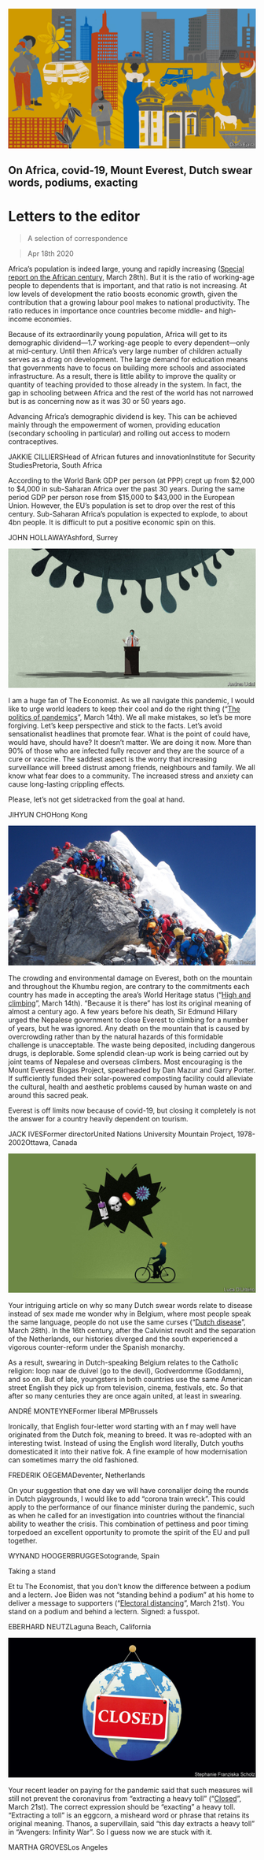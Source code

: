 ![](./images/20200418_OPD010_0.jpg)

## On Africa, covid-19, Mount Everest, Dutch swear words, podiums, exacting

# Letters to the editor

> A selection of correspondence

> Apr 18th 2020

Africa’s population is indeed large, young and rapidly increasing ([Special report on the African century](https://www.economist.com//special-report/2020/03/26/africa-is-changing-so-rapidly-it-is-becoming-hard-to-ignore), March 28th). But it is the ratio of working-age people to dependents that is important, and that ratio is not increasing. At low levels of development the ratio boosts economic growth, given the contribution that a growing labour pool makes to national productivity. The ratio reduces in importance once countries become middle- and high-income economies.

Because of its extraordinarily young population, Africa will get to its demographic dividend—1.7 working-age people to every dependent—only at mid-century. Until then Africa’s very large number of children actually serves as a drag on development. The large demand for education means that governments have to focus on building more schools and associated infrastructure. As a result, there is little ability to improve the quality or quantity of teaching provided to those already in the system. In fact, the gap in schooling between Africa and the rest of the world has not narrowed but is as concerning now as it was 30 or 50 years ago.

Advancing Africa’s demographic dividend is key. This can be achieved mainly through the empowerment of women, providing education (secondary schooling in particular) and rolling out access to modern contraceptives.

JAKKIE CILLIERSHead of African futures and innovationInstitute for Security StudiesPretoria, South Africa

According to the World Bank GDP per person (at PPP) crept up from $2,000 to $4,000 in sub-Saharan Africa over the past 30 years. During the same period GDP per person rose from $15,000 to $43,000 in the European Union. However, the EU’s population is set to drop over the rest of this century. Sub-Saharan Africa’s population is expected to explode, to about 4bn people. It is difficult to put a positive economic spin on this.

JOHN HOLLAWAYAshford, Surrey

![](./images/20200314_LDD001_2.jpg)

I am a huge fan of The Economist. As we all navigate this pandemic, I would like to urge world leaders to keep their cool and do the right thing (“[The politics of pandemics](https://www.economist.com//leaders/2020/03/12/the-politics-of-pandemics)”, March 14th). We all make mistakes, so let’s be more forgiving. Let’s keep perspective and stick to the facts. Let’s avoid sensationalist headlines that promote fear. What is the point of could have, would have, should have? It doesn’t matter. We are doing it now. More than 90% of those who are infected fully recover and they are the source of a cure or vaccine. The saddest aspect is the worry that increasing surveillance will breed distrust among friends, neighbours and family. We all know what fear does to a community. The increased stress and anxiety can cause long-lasting crippling effects.

Please, let’s not get sidetracked from the goal at hand.

JIHYUN CHOHong Kong

![](./images/20200314_ASP004_0.jpg)

The crowding and environmental damage on Everest, both on the mountain and throughout the Khumbu region, are contrary to the commitments each country has made in accepting the area’s World Heritage status (“[High and climbing](https://www.economist.com//asia/2020/03/12/new-rules-to-limit-numbers-on-everest-are-delayed)”, March 14th). “Because it is there” has lost its original meaning of almost a century ago. A few years before his death, Sir Edmund Hillary urged the Nepalese government to close Everest to climbing for a number of years, but he was ignored. Any death on the mountain that is caused by overcrowding rather than by the natural hazards of this formidable challenge is unacceptable. The waste being deposited, including dangerous drugs, is deplorable. Some splendid clean-up work is being carried out by joint teams of Nepalese and overseas climbers. Most encouraging is the Mount Everest Biogas Project, spearheaded by Dan Mazur and Garry Porter. If sufficiently funded their solar-powered composting facility could alleviate the cultural, health and aesthetic problems caused by human waste on and around this sacred peak.

Everest is off limits now because of covid-19, but closing it completely is not the answer for a country heavily dependent on tourism.

JACK IVESFormer directorUnited Nations University Mountain Project, 1978-2002Ottawa, Canada

![](./images/20200328_EUD001.jpg)

Your intriguing article on why so many Dutch swear words relate to disease instead of sex made me wonder why in Belgium, where most people speak the same language, people do not use the same curses (“[Dutch disease](https://www.economist.com//europe/2020/03/26/why-dutch-swear-words-are-so-poxy)”, March 28th). In the 16th century, after the Calvinist revolt and the separation of the Netherlands, our histories diverged and the south experienced a vigorous counter-reform under the Spanish monarchy.

As a result, swearing in Dutch-speaking Belgium relates to the Catholic religion: loop naar de duivel (go to the devil), Godverdomme (Goddamn), and so on. But of late, youngsters in both countries use the same American street English they pick up from television, cinema, festivals, etc. So that after so many centuries they are once again united, at least in swearing.

ANDRÉ MONTEYNEFormer liberal MPBrussels

Ironically, that English four-letter word starting with an f may well have originated from the Dutch fok, meaning to breed. It was re-adopted with an interesting twist. Instead of using the English word literally, Dutch youths domesticated it into their native fok. A fine example of how modernisation can sometimes marry the old fashioned.

FREDERIK OEGEMADeventer, Netherlands

On your suggestion that one day we will have coronalijer doing the rounds in Dutch playgrounds, I would like to add “corona train wreck”. This could apply to the performance of our finance minister during the pandemic, such as when he called for an investigation into countries without the financial ability to weather the crisis. This combination of pettiness and poor timing torpedoed an excellent opportunity to promote the spirit of the EU and pull together.

WYNAND HOOGERBRUGGESotogrande, Spain

Taking a stand

Et tu The Economist, that you don’t know the difference between a podium and a lectern. Joe Biden was not “standing behind a podium” at his home to deliver a message to supporters (“[Electoral distancing](https://www.economist.com//united-states/2020/03/19/joe-biden-builds-an-insurmountable-lead)”, March 21st). You stand on a podium and behind a lectern. Signed: a fusspot.

EBERHARD NEUTZLaguna Beach, California

![](./images/20200321_LDD001.jpg)

Your recent leader on paying for the pandemic said that such measures will still not prevent the coronavirus from “extracting a heavy toll” (“[Closed](https://www.economist.com//leaders/2020/03/19/paying-to-stop-the-pandemic)”, March 21st). The correct expression should be “exacting” a heavy toll. “Extracting a toll” is an eggcorn, a misheard word or phrase that retains its original meaning. Thanos, a supervillain, said “this day extracts a heavy toll” in “Avengers: Infinity War”. So I guess now we are stuck with it.

MARTHA GROVESLos Angeles